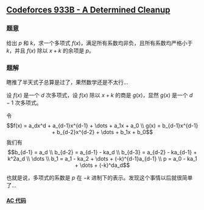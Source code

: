 ## [Codeforces 933B - A Determined Cleanup](http://codeforces.com/problemset/problem/933/B)

### 题意

给出 $p$ 和 $k$，求一个多项式 $f(x)$，满足所有系数均非负，且所有系数均严格小于 $k$，并且 $f(x)$ 除以 $x+k$ 的余项是 $p$。

### 题解

瞎推了半天式子总算是过了，果然数学还是不太行...

设 $f(x)$ 是一个 $d$ 次多项式，设 $f(x)$ 除以 $x+k$ 的商是 $g(x)$，显然 $g(x)$ 是一个 $d-1$ 次多项式。

令 $$f(x) = a_dx^d + a_{d-1}x^{d-1} + \dots + a_1x + a_0 \\ g(x) = b_{d-1}x^{d-1} + b_{d-2}x^{d-2} + \dots + b_1x + b_0$$ 我们有 $$b_{d-1} = a_d \\ b_{d-2} = a_{d-1} - ka_d \\ b_{d-3} = a_{d-2} - ka_{d-1} + k^2a_d \\ \dots \\ b_1 = a_1 - ka_2 + \dots + (-k)^{d-1}a_{d-1} \\ p = a_0 - ka_1 + \dots + (-k)^da_d$$

也就是说，多项式的系数是 $p$ 在 $-k$ 进制下的表示。发现这个事情以后就很简单了...

#### [AC 代码](https://github.com/TsReaper/Competitive-Programming/blob/master/codeforces/933B/sol.c)
